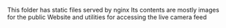 This folder has static files served by nginx
Its contents are mostly images for the public Website
and utilities for accessing the live camera feed